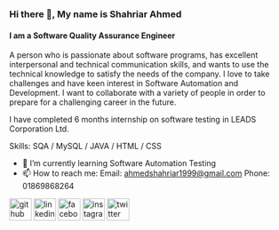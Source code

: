 ### Hi there 👋, My name is **Shahriar Ahmed**
#### I am a Software Quality Assurance Engineer
A person who is passionate about software programs, has excellent interpersonal and technical
communication skills, and wants to use the technical knowledge to satisfy the needs of the company. I love
to take challenges and have keen interest in Software Automation and Development. I want to collaborate
with a variety of people in order to prepare for a challenging career in the future.

I have completed 6 months internship on software testing in LEADS Corporation Ltd. 

Skills: SQA / MySQL / JAVA / HTML / CSS

- 🌱 I’m currently learning Software Automation Testing 
- 📫 How to reach me: Email: ahmedshahriar1999@gmail.com Phone: 01869868264 


[<img src='https://cdn.jsdelivr.net/npm/simple-icons@3.0.1/icons/github.svg' alt='github' height='40'>](https://github.com/https://github.com/Shahriar321)  [<img src='https://cdn.jsdelivr.net/npm/simple-icons@3.0.1/icons/linkedin.svg' alt='linkedin' height='40'>](https://www.linkedin.com/in/https://www.linkedin.com/in/shahriar1999//)  [<img src='https://cdn.jsdelivr.net/npm/simple-icons@3.0.1/icons/facebook.svg' alt='facebook' height='40'>](https://www.facebook.com/https://www.facebook.com/shahriar1999.bd)  [<img src='https://cdn.jsdelivr.net/npm/simple-icons@3.0.1/icons/instagram.svg' alt='instagram' height='40'>](https://www.instagram.com/https://www.instagram.com/siyam1430_rs//)  [<img src='https://cdn.jsdelivr.net/npm/simple-icons@3.0.1/icons/twitter.svg' alt='twitter' height='40'>](https://twitter.com/https://x.com/ShahriarSiyam3)  


